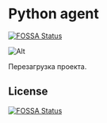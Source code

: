 # Python agent
[![FOSSA Status](https://app.fossa.com/api/projects/git%2Bgithub.com%2Flight-hat%2Fimmunity-python-agent.svg?type=shield)](https://app.fossa.com/projects/git%2Bgithub.com%2Flight-hat%2Fimmunity-python-agent?ref=badge_shield)

![Alt](https://repobeats.axiom.co/api/embed/570d9cf06c9a72e02f22480cc727b63edb2fddb1.svg "Repobeats analytics image")

Перезагрузка проекта.

## License
[![FOSSA Status](https://app.fossa.com/api/projects/git%2Bgithub.com%2Flight-hat%2Fimmunity-python-agent.svg?type=large)](https://app.fossa.com/projects/git%2Bgithub.com%2Flight-hat%2Fimmunity-python-agent?ref=badge_large)